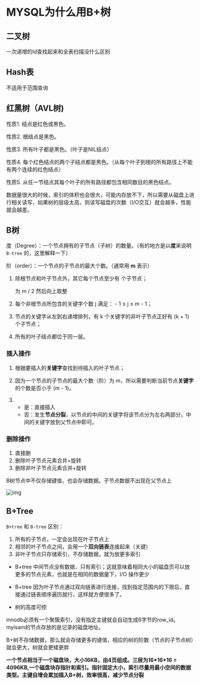 # MYSQL为什么用B+树

## 二叉树

一次递增的Id查找起来和全表扫描没什么区别

## Hash表

不适用于范围查询

## 红黑树（AVL树)

性质1. 结点是红色或黑色。 

性质2. 根结点是黑色。

性质3. 所有叶子都是黑色。（叶子是NIL结点） 

性质4. 每个红色结点的两个子结点都是黑色。（从每个叶子到根的所有路径上不能有两个连续的红色结点）

性质5. 从任一节结点其每个叶子的所有路径都包含相同数目的黑色结点。

数据量很大的时候，索引的体积也会很大，可能内存放不下，所以需要从磁盘上进行相关读写，如果树的层级太高，则读写磁盘的次数（I/O交互）就会越多，性能就会越差。

## B树

度（Degree）：一个节点拥有的子节点（子树）的数量。（有的地方是以**度**来说明 `B-tree` 的，这里解释一下）

阶（order）：一个节点的子节点的最大个数。（通常用 **m** 表示）

1. 除根节点和叶子节点外，其它每个节点至少有 个子节点；

    为 m / 2 然后向上取整

2. 每个非根节点所包含的关键字个数 j 满足： - 1 ≤ j ≤ m - 1；

3. 节点的关键字从左到右递增排列，有 k 个关键字的非叶子节点正好有 (k + 1) 个子节点；

4. 所有的叶子结点都位于同一层。

### 插入操作

1. 根据要插入的**关键字**查找到待插入的叶子节点；

2. 因为一个节点的子节点的最大个数（阶）为 m，所以需要判断当前节点**关键字**的个数是否小于 (m - 1)。

3. - 是：直接插入
   - 否：发生**节点分裂**，以节点的中间的关键字将该节点分为左右两部分，中间的关键字放到父节点中即可。

### 删除操作

1. 直接删
2. 删除叶子节点元素合并+旋转
3. 删除非叶子节点元素合并+旋转

B树节点中不仅存储键值，也会存储数据。子节点数据不出现在父节点上

![img](https://pic2.zhimg.com/80/v2-2c2264cc1c6c603dfeca4f84a2575901_720w.jpg)

## B+Tree

`B+tree` 和 `B-tree` 区别：

1. 所有的子节点，一定会出现在叶子节点上
2. 相邻的叶子节点之间，会用一个**双向链表**连接起来（关键）
3. 非叶子节点只存储索引，不存储数据，就为放更多索引

- B+tree 中间节点没有数据，只有索引；这就意味着相同大小的磁盘页可以放更多的节点元素，也就是在相同的数据量下，I/O 操作更少

- B+tree 因为叶子节点通过双向链表进行连接，找到指定范围内的下限后，直接通过链表顺序遍历就行，这样就方便很多了。

- 树的高度可控

innodb必须有一个聚簇索引，没有指定主键就会自动生成6字节的row_id。myisam的节点存放的是记录的磁盘地址。

B+树不存储数据，那么就会存储更多的键值，相应的树的阶数（节点的子节点树）就会更大，树就会更矮更胖

**一个节点相当于一个磁盘块，大小16KB，由4页组成。三层为16\*16\*16 = 4096KB,一个磁盘块存指针和索引。指针固定大小，索引尽量用最小空间的数据类型。主键自增会累加插入B+树，效率很高，减少节点分裂**

